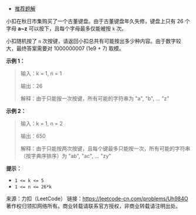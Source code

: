 * [推荐题解](https://leetcode-cn.com/problems/Uh984O/solution/dp-si-lu-by-zesunlight/) 

小扣在秋日市集购买了一个古董键盘。由于古董键盘年久失修，键盘上只有 26 个字母 **a~z** 可以按下，且每个字母最多仅能被按 ```k``` 次。

小扣随机按了 ```n``` 次按键，请返回小扣总共有可能按出多少种内容。由于数字较大，最终答案需要对 1000000007 (1e9 + 7) 取模。

**示例 1：**

>输入：k = 1, n = 1
>
>输出：26
>
>解释：由于只能按一次按键，所有可能的字符串为 "a", "b", ... "z"

**示例 2：**

>输入：k = 1, n = 2
>
>输出：650
>
>解释：由于只能按两次按键，且每个键最多只能按一次，所有可能的字符串（按字典序排序）为 "ab", "ac", ... "zy"

**提示：**

* ```1 <= k <= 5```
* ```1 <= n <= 26*k```

来源：力扣（LeetCode）
链接：https://leetcode-cn.com/problems/Uh984O
著作权归领扣网络所有。商业转载请联系官方授权，非商业转载请注明出处。
